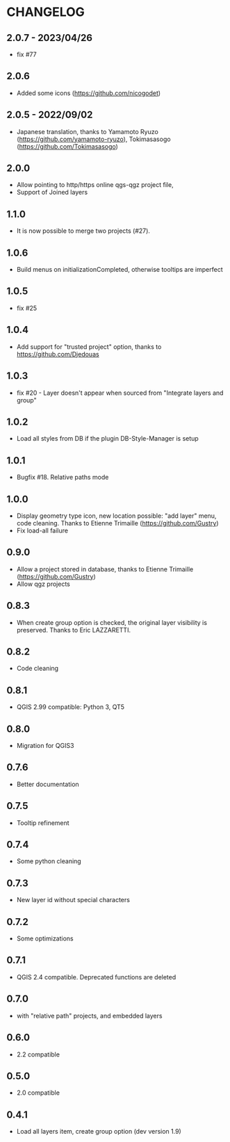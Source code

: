 # CHANGELOG

## 2.0.7 - 2023/04/26

- fix #77

## 2.0.6

- Added some icons (https://github.com/nicogodet)

## 2.0.5 - 2022/09/02

- Japanese translation, thanks to Yamamoto Ryuzo (https://github.com/yamamoto-ryuzo), Tokimasasogo (https://github.com/Tokimasasogo)

## 2.0.0

- Allow pointing to http/https online qgs-qgz project file,
- Support of Joined layers

## 1.1.0

- It is now possible to merge two projects (#27).

## 1.0.6

- Build menus on initializationCompleted, otherwise tooltips are imperfect

## 1.0.5

- fix #25

## 1.0.4

- Add support for "trusted project" option, thanks to <https://github.com/Djedouas>

## 1.0.3

- fix #20 - Layer doesn't appear when sourced from "Integrate layers and group"

## 1.0.2

- Load all styles from DB if the plugin DB-Style-Manager is setup

## 1.0.1

- Bugfix #18. Relative paths mode

## 1.0.0

- Display geometry type icon, new location possible: "add layer" menu, code cleaning. Thanks to Etienne Trimaille (<https://github.com/Gustry>)
- Fix load-all failure

## 0.9.0

- Allow a project stored in database, thanks to Etienne Trimaille (<https://github.com/Gustry>)
- Allow qgz projects

## 0.8.3

- When create group option is checked, the original layer visibility is preserved. Thanks to Eric LAZZARETTI.

## 0.8.2

- Code cleaning

## 0.8.1

- QGIS 2.99 compatible: Python 3, QT5

## 0.8.0

- Migration for QGIS3

## 0.7.6

- Better documentation

## 0.7.5

- Tooltip refinement

## 0.7.4

- Some python cleaning

## 0.7.3

- New layer id without special characters

## 0.7.2

- Some optimizations

## 0.7.1

- QGIS 2.4 compatible. Deprecated functions are deleted

## 0.7.0

- with "relative path" projects, and embedded layers

## 0.6.0

- 2.2 compatible

## 0.5.0

- 2.0 compatible

## 0.4.1

- Load all layers item, create group option (dev version 1.9)
